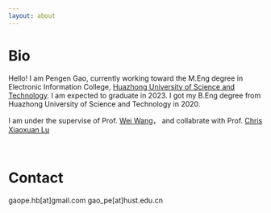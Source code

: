 ```yaml
---
layout: about 
---
```


# Bio
Hello! I am Pengen Gao, currently working toward the M.Eng degree in Electronic Information College, [Huazhong University of Science and Technology](http://english.hust.edu.cn/). I am expected to graduate in 2023. I got my B.Eng degree from Huazhong University of Science and Technology in 2020.

I am under the supervise of Prof. [Wei Wang](http://eic.hust.edu.cn/professor/wangwei/index.html)， and collabrate with Prof. [Chris Xiaoxuan Lu](https://christopherlu.github.io/)

<br/>

# Contact
gaope.hb[at]gmail.com
gao_pe[at]hust.edu.cn


